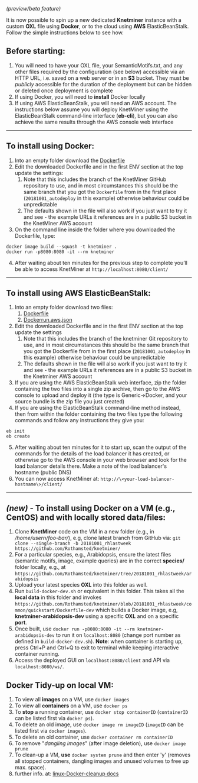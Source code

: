 _(preview/beta feature)_

It is now possible to spin up a new dedicated **Knetminer** instance with a custom **OXL** file using **Docker**, or to the cloud using **AWS** ElasticBeanStalk. Follow the simple instructions below to see how.

## Before starting:

1. You will need to have your OXL file, your SemanticMotifs.txt, and any other files required by the configuration (see below) accessible via an HTTP URL, i.e. saved on a web server or in an **S3** bucket. They must be _publicly_ accessible for the duration of the deployment but can be hidden or deleted once deployment is complete
2. If using Docker, you will need to **install** Docker locally
3. If using AWS ElasticBeanStalk, you will need an AWS account. The instructions below assume you will deploy KnetMiner using the ElasticBeanStalk command-line interface (**eb-cli**), but you can also achieve the same results through the AWS console web interface

***

## To install using Docker:

1. Into an empty folder download the [Dockerfile](https://raw.githubusercontent.com/Rothamsted/knetminer/20181001_autodeploy/common/quickstart/Dockerfile)
2. Edit the downloaded Dockerfile and in the first ENV section at the top update the settings:
   1. Note that this includes the branch of the KnetMiner GitHub repository to use, and in most circumstances this should be the same branch that you got the `Dockerfile` from in the first place (`20181001_autodeploy` in this example) otherwise behaviour could be unpredictable
   2. The defaults shown in the file will also work if you just want to try it and see - the example URLs it references are in a public S3 bucket in the KnetMiner AWS account
3. On the command line inside the folder where you downloaded the Dockerfile, type:
```
docker image build --squash -t knetminer .
docker run -p8080:8080 -it --rm knetminer
```
4. After waiting about ten minutes for the previous step to complete you’ll be able to access KnetMiner at `http://localhost:8080/client/`

***

## To install using AWS ElasticBeanStalk:
1. Into an empty folder download two files:
   1. [Dockerfile](https://raw.githubusercontent.com/Rothamsted/knetminer/20181001_autodeploy/common/quickstart/Dockerfile)
   2. [Dockerrun.aws.json](https://raw.githubusercontent.com/Rothamsted/knetminer/20181001_autodeploy/common/quickstart/Dockerrun.aws.json)
2. Edit the downloaded Dockerfile and in the first ENV section at the top update the settings
   1. Note that this includes the branch of the knetminer Git repository to use, and in most circumstances this should be the same branch that you got the Dockerfile from in the first place (`20181001_autodeploy` in this example) otherwise behaviour could be unpredictable
   2. The defaults shown in the file will also work if you just want to try it and see - the example URLs it references are in a public S3 bucket in the Knetminer AWS account
3. If you are using the AWS ElasticBeanStalk web interface, zip the folder containing the two files into a single zip archive, then go to the AWS console to upload and deploy it (the type is Generic->Docker, and your source bundle is the zip file you just created)
4. If you are using the ElasticBeanStalk command-line method instead, then from within the folder containing the two files type the following commands and follow any instructions they give you:
```
eb init
eb create
```
5. After waiting about ten minutes for it to start up, scan the output of the commands for the details of the load balancer it has created, or otherwise go to the AWS console in your web browser and look for the load balancer details there. Make a note of the load balancer's hostname (public DNS)
6. You can now access KnetMiner at: `http://\<your-load-balancer-hostname\>/client/`

***

## **_(new)_** - To install using Docker on a VM (e.g., CentOS) and with locally stored data/files:

1. Clone **KnetMiner** code on the VM in a new folder (e.g., in _/home/usern/foo-bar/_), e.g, clone latest branch from GitHub via: `git clone --single-branch -b 20181001_rhlastweek https://github.com/Rothamsted/knetminer/`
2. For a particular species, e.g., Arabidopsis, ensure the latest files (semantic motifs, image, example queries) are in the correct **species/** folder locally, e.g., at `https://github.com/Rothamsted/knetminer/tree/20181001_rhlastweek/arabidopsis`
3. Upload your latest species **OXL** into this folder as well.
4. Run `build-docker-dev.sh` or equivalent in this folder. This takes all the **local data** in this folder and invokes `https://github.com/Rothamsted/knetminer/blob/20181001_rhlastweek/common/quickstart/Dockerfile-dev` which builds a Docker image, e.g, **knetminer-arabidopsis-dev** using a specific **OXL** and on a specific **port**.
5. Once built, use `docker run -p8080:8080 -it --rm knetminer-arabidopsis-dev` to run it on `localhost:8080` (change port number as defined in `build-docker-dev.sh`). **Note**: when container is starting up, press Ctrl+P and Ctrl+Q to exit to terminal while keeping interactive container running.
6. Access the deployed GUI on `localhost:8080/client` and API via `localhost:8080/ws/`.

## Docker Tidy-up on local VM:
1. To view all **images** on a VM, use `docker images`
2. To view all **containers** on a VM, use `docker ps`
3. To **stop** a running container, use `docker stop containerID` (`containerID` can be listed first via `docker ps`).
4. To delete an old image, use `docker image rm imageID` (`imageID` can be listed first via `docker images`). 
5. To delete an old container, use `docker container rm containerID`
6. To remove "_dangling images_" (after image deletion), use `docker image prune`
7. To clean-up a VM, **use** `docker system prune` and then enter 'y' (removes all stopped containers, dangling images and unused volumes to free up max. space).
8. further info. at: [linux-Docker-cleanup docs](https://linuxize.com/post/how-to-remove-docker-images-containers-volumes-and-networks/)